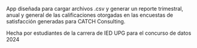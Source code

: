 App diseñada para cargar archivos .csv
y generar un reporte trimestral, anual y general
de las calificaciones otorgadas en las encuestas
de satisfacción generadas para CATCH Consulting.

Hecha por estudiantes de la carrera de IED UPG
para el concurso de datos 2024
